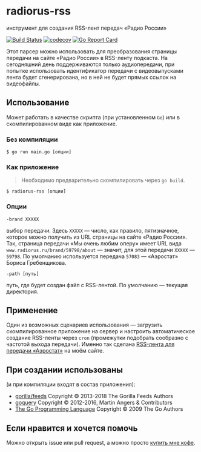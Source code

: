 # radiorus-rss
инструмент для создания RSS-лент передач «Радио России»

[![Build Status](https://travis-ci.com/nekr0z/radiorus-rss.svg?branch=master)](https://travis-ci.com/nekr0z/radiorus-rss) [![codecov](https://codecov.io/gh/nekr0z/radiorus-rss/branch/master/graph/badge.svg)](https://codecov.io/gh/nekr0z/radiorus-rss) [![Go Report Card](https://goreportcard.com/badge/github.com/nekr0z/radiorus-rss)](https://goreportcard.com/report/github.com/nekr0z/radiorus-rss)

Этот парсер можно использовать для преобразования страницы передачи на сайте «Радио России» в RSS-ленту подкаста. На сегодняшний день поддерживаются только аудиопередачи, при попытке использовать идентификатор передачи с видеовыпусками лента будет сгенерирована, но в ней не будет прямых ссылок на видеофайлы.

## Использование
Может работать в качестве скрипта (при установленном `Go`) или в скомпилированном виде как приложение.

### Без компиляции
```
$ go run main.go [опции]
```

### Как приложение
> Необходимо предварительно скомпилировать через `go build`.
```
$ radiorus-rss [опции]
```

### Опции
```
-brand XXXXX
```
выбор передачи. Здесь `XXXXX` — число, как правило, пятизначное, которое можно получить из URL страницы на сайте «Радио России». Так, страница передачи «Мы очень любим оперу» имеет URL вида `www.radiorus.ru/brand/59798/about` — значит, для этой передачи `XXXXX` — `59798`. По умолчанию используется передача `57083` — «Аэростат» Бориса Гребенщикова.

```
-path [путь]
```
путь, где будет создан файл с RSS-лентой. По умолчанию — текущая директория.

## Применение
Один из возможных сценариев использования — загрузить скомпилированное приложение на сервер и настроить автоматическое создание RSS-ленты через `cron` (промежутки подобрать сообразно с частотой выхода передачи). Именно так сделана [RSS-лента для передачи «Аэростат»](http://evgenykuznetsov.org/feeds/radiorus-57083.rss) на моём сайте.

## При создании использованы
(и при компиляции входят в состав приложения):
* [gorilla/feeds](https://github.com/gorilla/feeds) Copyright © 2013-2018 The Gorilla Feeds Authors
* [goquery](https://github.com/PuerkitoBio/goquery) Copyright © 2012-2016, Martin Angers & Contributors
* [The Go Programming Language](https://golang.org) Copyright © 2009 The Go Authors

## Если нравится и хочется помочь
Можно открыть issue или pull request, а можно просто [купить мне кофе](https://www.buymeacoffee.com/nekr0z).
